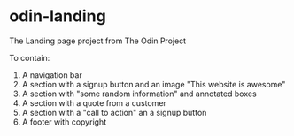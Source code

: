 # odin-landing
The Landing page project from The Odin Project

To contain:

1. A navigation bar
2. A section with a signup button and an image "This website is awesome"
3. A section with "some random information" and annotated boxes
4. A section with a quote from a customer
5. A section with a "call to action" an a signup button
6. A footer with copyright